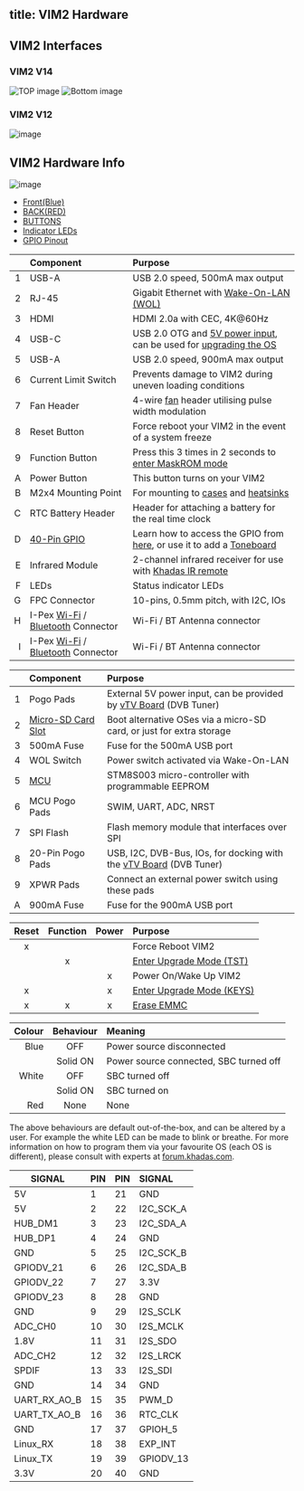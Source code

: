 title: VIM2 Hardware
---

## VIM2 Interfaces

### VIM2 V14
![TOP image](/linux/images/vim2/VIM2_v1.4_top_port_labels.jpg)
![Bottom image](/linux/images/vim2/VIM2_v1.4_bottom_port_labels.jpg)

### VIM2 V12
![image](/linux/images/vim2/vim2_interfaces.png)

## VIM2 Hardware Info

![image](/linux/images/vim2/docs_vim2.jpg)

<ul class="nav nav-tabs" id="myTab" role="tablist">
  <li class="nav-item" role="presentation">
    <a class="nav-link active" id="front-tab" data-toggle="tab" href="#front-vim2" role="tab" aria-controls="front" aria-selected="true">Front(Blue)</a>
  </li>
  <li class="nav-item" role="presentation">
    <a class="nav-link" id="back-tab" data-toggle="tab" href="#back-vim2" role="tab" aria-controls="back" aria-selected="false">BACK(RED)</a>
  </li>
  <li class="nav-item" role="presentation">
    <a class="nav-link" id="button-tab" data-toggle="tab" href="#button-vim2" role="tab" aria-controls="button" aria-selected="false">BUTTONS</a>
  </li>
  <li class="nav-item" role="presentation">
    <a class="nav-link" id="led-tab" data-toggle="tab" href="#led-vim2" role="tab" aria-controls="led" aria-selected="false">Indicator LEDs</a>
  </li>
  <li class="nav-item" role="presentation">
    <a class="nav-link" id="gpio-tab" data-toggle="tab" href="#gpio-vim2" role="tab" aria-controls="gpio" aria-selected="false">GPIO Pinout</a>
  </li>
</ul>
<div class="tab-content" id="myTabContent">
<div class="tab-pane fade show active" id="front-vim2" role="tabpanel" aria-labelledby="front-tab">

||Component|Purpose|
|---:|:---|:---|
|1|USB-A|USB 2.0 speed, 500mA max output|
|2|RJ-45|Gigabit Ethernet with [Wake-On-LAN (WOL)](/linux/vim2/Wol.html)|
|3|HDMI|HDMI 2.0a with CEC, 4K@60Hz|
|4|USB-C|USB 2.0 OTG and [5V power input](https://www.khadas.com/product-page/power-adapter), can be used for [upgrading the OS](/linux/vim2/InstallOsIntoEmmc.html)|
|5|USB-A|USB 2.0 speed, 900mA max output|
|6|Current Limit Switch|Prevents damage to VIM2 during uneven loading conditions|
|7|Fan Header|4-wire [fan](https://www.khadas.com/product-page/3705-cooling-fan) header utilising pulse width modulation|
|8|Reset Button|Force reboot your VIM2 in the event of a system freeze|
|9|Function Button|Press this 3 times in 2 seconds to [enter MaskROM mode](/linux/vim2/BootIntoUpgradeMode.html)|
|A|Power Button|This button turns on your VIM2|
|B|M2x4 Mounting Point|For mounting to [cases](https://www.khadas.com/product-page/diy-case) and [heatsinks](https://www.khadas.com/product-page/new-vim-heatsink)|
|C|RTC Battery Header|Header for attaching a battery for the real time clock|
|D|[40-Pin GPIO]()|Learn how to access the GPIO from [here](/linux/vim2/Gpio.html), or use it to add a [Toneboard](https://www.khadas.com/product-page/tone-board)|
|E|Infrared Module|2-channel infrared receiver for use with [Khadas IR remote](https://www.khadas.com/product-page/ir-remote)|
|F|LEDs|Status indicator LEDs|
|G|FPC Connector|10-pins, 0.5mm pitch, with I2C, IOs|
|H|I-Pex [Wi-Fi](/linux/vim2/Wifi.html) / [Bluetooth](/linux/vim2/Bluetooth.html) Connector|Wi-Fi / BT Antenna connector|
|I|I-Pex [Wi-Fi](/linux/vim2/Wifi.html) / [Bluetooth](/linux/vim2/Bluetooth.html) Connector|Wi-Fi / BT Antenna connector|
</div>
<div class="tab-pane fade" id="back-vim2" role="tabpanel" aria-labelledby="back-tab">

||Component|Purpose|
|---:|:---|:---|
|1|Pogo Pads|External 5V power input, can be provided by [vTV Board](https://www.khadas.com/product-page/vtv-board) (DVB Tuner)|
|2|[Micro-SD Card Slot](/linux/vim2/BootFromExtMedia.html)|Boot alternative OSes via a micro-SD card, or just for extra storage|
|3|500mA Fuse|Fuse for the 500mA USB port|
|4|WOL Switch|Power switch activated via Wake-On-LAN|
|5|[MCU](/linux/vim2/KbiGuidance.html)|STM8S003 micro-controller with programmable EEPROM|
|6|MCU Pogo Pads|SWIM, UART, ADC, NRST|
|7|SPI Flash|Flash memory module that interfaces over SPI|
|8|20-Pin Pogo Pads|USB, I2C, DVB-Bus, IOs, for docking with the [vTV Board](https://www.khadas.com/product-page/vtv-board) (DVB Tuner)|
|9|XPWR Pads|Connect an external power switch using these pads|
|A|900mA Fuse|Fuse for the 900mA USB port|
</div>
<div class="tab-pane fade" id="button-vim2" role="tabpanel" aria-labelledby="button-tab">

|Reset|Function|Power|Purpose|
|:---:|:---:|:---:|:---|
|x|||Force Reboot VIM2
||x||[Enter Upgrade Mode (TST)](/linux/vim2/BootIntoUpgradeMode.html)|
|||x|Power On/Wake Up VIM2|
|x||x|[Enter Upgrade Mode (KEYS)](/linux/vim2/BootIntoUpgradeMode.html)|
|x|x|x|[Erase EMMC](/linux/vim2/EraseEmmc.html)|
</div>
<div class="tab-pane fade" id="led-vim2" role="tabpanel" aria-labelledby="led-tab">

|Colour|Behaviour|Meaning|
|---:|:---:|:---|
|Blue|OFF|Power source disconnected|
||Solid ON|Power source connected, SBC turned off|
|White|OFF|SBC turned off|
||Solid ON|SBC turned on|
|Red|None|None|

The above behaviours are default out-of-the-box, and can be altered by a user. For example the white LED can be made to blink or breathe. For more information on how to program them via your favourite OS (each OS is different), please consult with experts at [forum.khadas.com](https://forum.khadas.com).
</div>
<div class="tab-pane fade" id="gpio-vim2" role="tabpanel" aria-labelledby="gpio-tab">

SIGNAL| PIN|PIN|SIGNAL
---|:---|:---|:---
5V|1|21|GND
5V|2|22|I2C_SCK_A
HUB_DM1|3|23|I2C_SDA_A
HUB_DP1|4|24|GND
GND|5|25|I2C_SCK_B
GPIODV_21|6|26|I2C_SDA_B
GPIODV_22|7|27|3.3V
GPIODV_23|8|28|GND
GND|9|29|I2S_SCLK
ADC_CH0|10|30|I2S_MCLK
1.8V|11|31|I2S_SDO
ADC_CH2|12|32|I2S_LRCK
SPDIF|13|33|I2S_SDI
GND|14|34|GND
UART_RX_AO_B|15|35|PWM_D
UART_TX_AO_B|16|36|RTC_CLK
GND|17|37|GPIOH_5
Linux_RX|18|38|EXP_INT
Linux_TX|19|39|GPIODV_13
3.3V|20|40|GND
</div>
</div>

